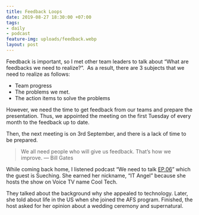 ```yaml
---
title: Feedback Loops
date: 2019-08-27 18:30:00 +07:00
tags:
- daily
- podcast
feature-img: uploads/feedback.webp
layout: post
---
```


Feedback is important, so I met other team leaders to talk about “What are feedbacks we need to realize?”. 
As a result, there are 3 subjects that we need to realize as follows:
- Team progress
- The problems we met.
- The action items to solve the problems

However, we need the time to get feedback from our teams and prepare the presentation. Thus, we appointed the meeting on the first Tuesday of every month to the feedback up to date. 

Then, the next meeting is on 3rd September, and there is a lack of time to be prepared.

> We all need people who will give us feedback. That’s how we improve. — Bill Gates

While coming back home, I listened podcast “We need to talk [EP.06](https://open.spotify.com/episode/6S75SCREJLc0gReodg09Y5)” which the guest is Sueching. She earned her nickname, “IT Angel” because she hosts the show on Voice TV name Cool Tech. 

They talked about the background why she appealed to technology. Later, she told about life in the US when she joined the AFS program. Finished, the host asked for her opinion about a wedding ceremony and supernatural.